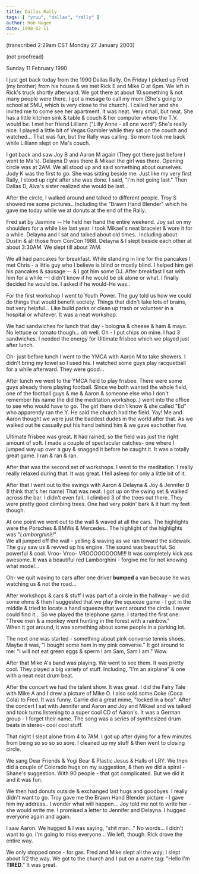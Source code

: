 ```yaml
---
title: Dallas Rally
tags: [ "yruu", "dallas", "rally" ]
author: Rob Nugen
date: 1990-02-11
---
```


<p class=note>(transcribed 2:29am CST Monday 27 January 2003)</p>

(not proofread)

<p class=date>Sunday 11 February 1990</p>

<p>I just got back today from the 1990 Dallas Rally.  On Friday I
picked up Fred (my brother) from his house & we met Rick E and Mike O
at 6pm.  We left in Rick's truck shortly afterward.  We got there at
about 10:something & not many people were there.  I got a mesage to
call my mom (She's going to school at SMU, which is very close to the
church).  I called her and she invited me to come see her apartment.
It was neat.  Very small, but neat.  She has a little kitchen sink &
table & couch & her computer where the T.V. would be.  I met her
friend Lilliann ("Lilly Anne - all one word")  She's really nice.  I
played a little bit of Vegas Gambler while they sat on the couch and
watched... That was fun, but the Rally was calling.  So mom took me
back while Lilliann slept on Ma's couch.</p>

<p>
I got back and saw Joy B and Aaron M again (They got there just before I went to Ma's).  Delayna D was there & Mikael the girl was there.  Opening circle was at 2AM.  We all stood up and said something about ourselves.  Jody K was the first to go.  She was sitting beside me.  Just like my very first Rally, I stood up right after she was done.  I said, "I'm not going last."  Then Dallas D, Alva's sister realized she would be last...
<p>
After the circle, I walked around and talked to different people.  Troy S showed me some pictures.. Including the "Brawn Hand Blender" which he gave me today while we at donuts at the end of the Rally.
<p>
Fred sat by Jasmine -- He held her hand the entire weekend.  Joy sat on my shoulders for a while like last year.  I took Mikael's neat bracelet & wore it for a while.  Delayna and I sat and talked about old times.. Including about Dustin & all those from ConCon 1988.  Delayna & I slept beside each other at about 3:30AM.  We slept till about 7AM.
<p>
We all had pancakes for breakfast.  While standing in line for the pancakes I met Chris - a little guy who I believe is blind or mostly blind.  I helped him get his pancakes & sausage -- & I got him some OJ.  After breakfast I sat with him for a while --I didn't know if he would be ok alone or what.  I finally decided he would be.  I asked if he would-He was..
<p>
For the first workshop I went to Youth Power.  The guy told us how we could do things that would benefit society.  Things that didn't take lots of brains, but very helpful... Like build parks or clean up trash or volunteer in a hospital or whatever.  It was a neat workshop. 
<p>
We had sandwiches for lunch that day - bologna & cheese & ham & mayo.  No lettuce or tomato though... oh well.  Oh - I put chips on mine.  I had 3 sandwiches.  I needed the energy for Ultimate frisbee which we played just after lunch.
<p>
Oh- just before lunch I went to the YMCA with Aaron M to take showers.  I didn't bring my towel so I used his.  I watched some guys play racquetball for a while afterward.  They were good...
<p>
After lunch we went to the YMCA field to play frisbee.  There were some guys already there playing football.  Since we both wanted the whole field, one of the football guys & me & Aaron & someone else who I don't remember his name (he did the meditation workshop..) went into the office to see who would have to go.  The girl there didn't know & she called "Ed" who apparently ran the Y.  He said the church had the field.  Yay!  Me and Aaron thought we were just the baddest dudes in the world after that.  As we walked out he casually put his hand behind him & we gave eachother five.
<p>
Ultimate frisbee was great.  It had rained, so the field was just the right amount of soft.  I made a couple of spectacular catches- one where I jumped way up over a guy & snagged it before he caught it.  It was a totally great game.  I ran & ran & ran.
<p>
After that was the second set of workshops.  I went to the meditation.  I really really relaxed during that.  It was great.  I fell asleep for only a little bit of it.
<p>
After that I went out to the swings with Aaron & Delayna & Joy & Jennifer B (I think that's her name) That was neat.  I got up on the swing set & walked across the bar.  I didn't even fall.. I climbed 3 of the trees out there.  They were pretty good climbing trees.  One had very pokin' bark & it hurt my feet though.
<p>
At one point we went out to the wall & waved at all the cars.  The highlights were the Porsches & BMWs & Mercedes.. The highlight of the highlights was "<em>Lamborghini!!</em>"<br>
We all jumped off the wall - yelling & waving as we ran toward the sidewalk.  The guy saw us & revved up his engine.  The sound was beautiful.  So powerful & cool.  Vroo- Vroo- VROOOOOOOOM!!!  It was completely kick ass awesome.  It was a beautiful red Lamborghini - forgive me for not knowing what model...
<p>
Oh- we quit waving to cars after one driver <b>bumped</b> a van because he was watching us & not the road... 
<p>After workshops & cars & stuff I was part of a circle in the hallway - we did some ohms & then I suggested that we play the squeeze game - I got in the middle & tried to locate a hand squeeze that went around the circle.  I never could find it... So we played the telephone game.  I started the first one: "Three men & a monkey went hunting in the forest with a rainbow."<br>
When it got around, it was something about some people in a parking lot.
<p>
The next one was started - something about pink converse tennis shoes.  Maybe it was, "I bought some ham in my pink converse."  It got around to me: "I will not eat green eggs & sperm I am Sam, Sam I am."  Wow.
<p>
After that Mike A's band was playing.  We went to see them.  It was pretty cool.  They played a big variety of stuff.  Including, "I'm an airplane" & one with a neat neat drum beat.
<p>
After the concert we had the talent show.  It was great.  I did the Fairy Tale with Mike A and I drew a picture of Mike O.  I also sold some Coke (Coca Cola) to Fred.  It was funny.  Carrie did a great mime, "locked in a box".  After the concert I sat with Jennifer and Aaron and Joy and Mikael and we talked and took turns listening to a super cool CD of Aaron's.  It was a German group - I forget their name.  The song was a series of synthesized drum beats in stereo-  cool cool stuff.
<p>
That night I slept alone from 4 to 7AM.  I got up after dying for a few minutes from being so so so so sore. I cleaned up my stuff & then went to closing circle.
<p>
We sang Dear Friends & Yogi Bear & Plastic Jesus & Halls of LRY.  We then did a couple of Colorado hugs on my suggestion, & then we did a spiral - Shane's suggestion.  With 90 people - that got complicated.  But we did it and it was fun.
<p>
We then had donuts outside & exchanged last hugs and goodbyes. I really didn't want to go.  Troy gave me the Brawn Hand Blender picture -  I gave him my address.. I wonder what will happen... Joy told me not to write her - she would write me.  I promised a letter to Jennifer and Delayna.  I hugged everyone again and again.  
<p>
I saw Aaron.  We hugged & I was saying, "shit man..."  No words... I didn't want to go.  I'm going to miss everyone... We left, though.  Rick drove the entire way.  
<p>
We only stopped once - for gas.  Fred and Mike slept all the way; I slept about 1/2 the way.  We got to the church and I put on a name tag: "Hello I'm <b>TIRED</b>."  It was great.</p>
